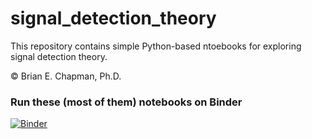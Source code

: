 # signal_detection_theory

This repository contains simple Python-based ntoebooks for exploring signal detection theory.

&copy; Brian E. Chapman, Ph.D.

### Run these (most of them) notebooks on Binder
[![Binder](https://mybinder.org/badge_logo.svg)](https://mybinder.org/v2/gh/Melbourne-BMDS/signal_detection_theory/master?filepath=notebooks%2Fassessing_decisions.iynb)
